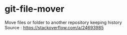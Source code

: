 # git-file-mover
Move files or folder to another repository keeping history  
Source : https://stackoverflow.com/a/24693985
